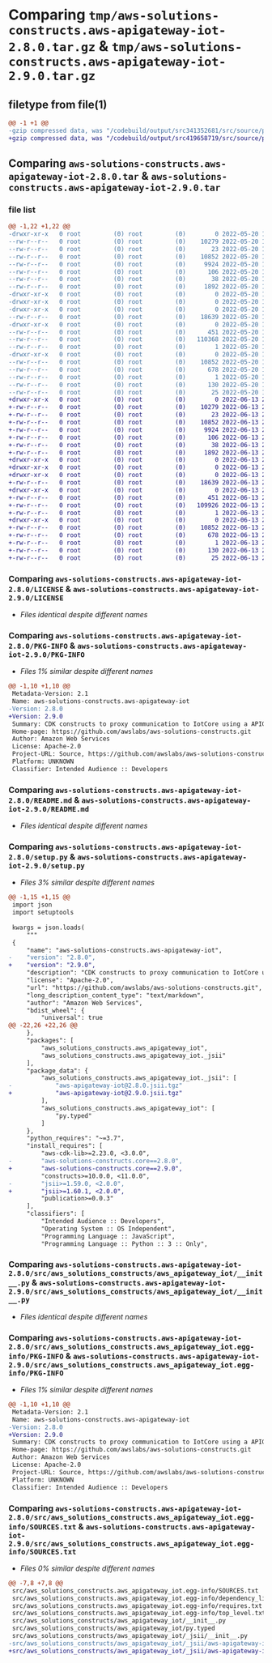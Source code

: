 # Comparing `tmp/aws-solutions-constructs.aws-apigateway-iot-2.8.0.tar.gz` & `tmp/aws-solutions-constructs.aws-apigateway-iot-2.9.0.tar.gz`

## filetype from file(1)

```diff
@@ -1 +1 @@
-gzip compressed data, was "/codebuild/output/src341352681/src/source/patterns/@aws-solutions-constructs/aws-apigateway-iot/dist/python/aws-solutions-const", last modified: Fri May 20 15:25:41 2022, max compression
+gzip compressed data, was "/codebuild/output/src419658719/src/source/patterns/@aws-solutions-constructs/aws-apigateway-iot/dist/python/aws-solutions-const", last modified: Mon Jun 13 20:50:04 2022, max compression
```

## Comparing `aws-solutions-constructs.aws-apigateway-iot-2.8.0.tar` & `aws-solutions-constructs.aws-apigateway-iot-2.9.0.tar`

### file list

```diff
@@ -1,22 +1,22 @@
-drwxr-xr-x   0 root         (0) root         (0)        0 2022-05-20 15:25:41.000000 aws-solutions-constructs.aws-apigateway-iot-2.8.0/
--rw-r--r--   0 root         (0) root         (0)    10279 2022-05-20 15:25:29.000000 aws-solutions-constructs.aws-apigateway-iot-2.8.0/LICENSE
--rw-r--r--   0 root         (0) root         (0)       23 2022-05-20 15:25:29.000000 aws-solutions-constructs.aws-apigateway-iot-2.8.0/MANIFEST.in
--rw-r--r--   0 root         (0) root         (0)    10852 2022-05-20 15:25:41.000000 aws-solutions-constructs.aws-apigateway-iot-2.8.0/PKG-INFO
--rw-r--r--   0 root         (0) root         (0)     9924 2022-05-20 15:25:29.000000 aws-solutions-constructs.aws-apigateway-iot-2.8.0/README.md
--rw-r--r--   0 root         (0) root         (0)      106 2022-05-20 15:25:29.000000 aws-solutions-constructs.aws-apigateway-iot-2.8.0/pyproject.toml
--rw-r--r--   0 root         (0) root         (0)       38 2022-05-20 15:25:41.000000 aws-solutions-constructs.aws-apigateway-iot-2.8.0/setup.cfg
--rw-r--r--   0 root         (0) root         (0)     1892 2022-05-20 15:25:29.000000 aws-solutions-constructs.aws-apigateway-iot-2.8.0/setup.py
-drwxr-xr-x   0 root         (0) root         (0)        0 2022-05-20 15:25:41.000000 aws-solutions-constructs.aws-apigateway-iot-2.8.0/src/
-drwxr-xr-x   0 root         (0) root         (0)        0 2022-05-20 15:25:41.000000 aws-solutions-constructs.aws-apigateway-iot-2.8.0/src/aws_solutions_constructs/
-drwxr-xr-x   0 root         (0) root         (0)        0 2022-05-20 15:25:41.000000 aws-solutions-constructs.aws-apigateway-iot-2.8.0/src/aws_solutions_constructs/aws_apigateway_iot/
--rw-r--r--   0 root         (0) root         (0)    18639 2022-05-20 15:25:29.000000 aws-solutions-constructs.aws-apigateway-iot-2.8.0/src/aws_solutions_constructs/aws_apigateway_iot/__init__.py
-drwxr-xr-x   0 root         (0) root         (0)        0 2022-05-20 15:25:41.000000 aws-solutions-constructs.aws-apigateway-iot-2.8.0/src/aws_solutions_constructs/aws_apigateway_iot/_jsii/
--rw-r--r--   0 root         (0) root         (0)      451 2022-05-20 15:25:29.000000 aws-solutions-constructs.aws-apigateway-iot-2.8.0/src/aws_solutions_constructs/aws_apigateway_iot/_jsii/__init__.py
--rw-r--r--   0 root         (0) root         (0)   110368 2022-05-20 15:25:29.000000 aws-solutions-constructs.aws-apigateway-iot-2.8.0/src/aws_solutions_constructs/aws_apigateway_iot/_jsii/aws-apigateway-iot@2.8.0.jsii.tgz
--rw-r--r--   0 root         (0) root         (0)        1 2022-05-20 15:25:29.000000 aws-solutions-constructs.aws-apigateway-iot-2.8.0/src/aws_solutions_constructs/aws_apigateway_iot/py.typed
-drwxr-xr-x   0 root         (0) root         (0)        0 2022-05-20 15:25:41.000000 aws-solutions-constructs.aws-apigateway-iot-2.8.0/src/aws_solutions_constructs.aws_apigateway_iot.egg-info/
--rw-r--r--   0 root         (0) root         (0)    10852 2022-05-20 15:25:40.000000 aws-solutions-constructs.aws-apigateway-iot-2.8.0/src/aws_solutions_constructs.aws_apigateway_iot.egg-info/PKG-INFO
--rw-r--r--   0 root         (0) root         (0)      678 2022-05-20 15:25:41.000000 aws-solutions-constructs.aws-apigateway-iot-2.8.0/src/aws_solutions_constructs.aws_apigateway_iot.egg-info/SOURCES.txt
--rw-r--r--   0 root         (0) root         (0)        1 2022-05-20 15:25:40.000000 aws-solutions-constructs.aws-apigateway-iot-2.8.0/src/aws_solutions_constructs.aws_apigateway_iot.egg-info/dependency_links.txt
--rw-r--r--   0 root         (0) root         (0)      130 2022-05-20 15:25:40.000000 aws-solutions-constructs.aws-apigateway-iot-2.8.0/src/aws_solutions_constructs.aws_apigateway_iot.egg-info/requires.txt
--rw-r--r--   0 root         (0) root         (0)       25 2022-05-20 15:25:40.000000 aws-solutions-constructs.aws-apigateway-iot-2.8.0/src/aws_solutions_constructs.aws_apigateway_iot.egg-info/top_level.txt
+drwxr-xr-x   0 root         (0) root         (0)        0 2022-06-13 20:50:04.000000 aws-solutions-constructs.aws-apigateway-iot-2.9.0/
+-rw-r--r--   0 root         (0) root         (0)    10279 2022-06-13 20:49:53.000000 aws-solutions-constructs.aws-apigateway-iot-2.9.0/LICENSE
+-rw-r--r--   0 root         (0) root         (0)       23 2022-06-13 20:49:53.000000 aws-solutions-constructs.aws-apigateway-iot-2.9.0/MANIFEST.in
+-rw-r--r--   0 root         (0) root         (0)    10852 2022-06-13 20:50:04.000000 aws-solutions-constructs.aws-apigateway-iot-2.9.0/PKG-INFO
+-rw-r--r--   0 root         (0) root         (0)     9924 2022-06-13 20:49:53.000000 aws-solutions-constructs.aws-apigateway-iot-2.9.0/README.md
+-rw-r--r--   0 root         (0) root         (0)      106 2022-06-13 20:49:53.000000 aws-solutions-constructs.aws-apigateway-iot-2.9.0/pyproject.toml
+-rw-r--r--   0 root         (0) root         (0)       38 2022-06-13 20:50:04.000000 aws-solutions-constructs.aws-apigateway-iot-2.9.0/setup.cfg
+-rw-r--r--   0 root         (0) root         (0)     1892 2022-06-13 20:49:53.000000 aws-solutions-constructs.aws-apigateway-iot-2.9.0/setup.py
+drwxr-xr-x   0 root         (0) root         (0)        0 2022-06-13 20:50:04.000000 aws-solutions-constructs.aws-apigateway-iot-2.9.0/src/
+drwxr-xr-x   0 root         (0) root         (0)        0 2022-06-13 20:50:04.000000 aws-solutions-constructs.aws-apigateway-iot-2.9.0/src/aws_solutions_constructs/
+drwxr-xr-x   0 root         (0) root         (0)        0 2022-06-13 20:50:04.000000 aws-solutions-constructs.aws-apigateway-iot-2.9.0/src/aws_solutions_constructs/aws_apigateway_iot/
+-rw-r--r--   0 root         (0) root         (0)    18639 2022-06-13 20:49:53.000000 aws-solutions-constructs.aws-apigateway-iot-2.9.0/src/aws_solutions_constructs/aws_apigateway_iot/__init__.py
+drwxr-xr-x   0 root         (0) root         (0)        0 2022-06-13 20:50:04.000000 aws-solutions-constructs.aws-apigateway-iot-2.9.0/src/aws_solutions_constructs/aws_apigateway_iot/_jsii/
+-rw-r--r--   0 root         (0) root         (0)      451 2022-06-13 20:49:53.000000 aws-solutions-constructs.aws-apigateway-iot-2.9.0/src/aws_solutions_constructs/aws_apigateway_iot/_jsii/__init__.py
+-rw-r--r--   0 root         (0) root         (0)   109926 2022-06-13 20:49:53.000000 aws-solutions-constructs.aws-apigateway-iot-2.9.0/src/aws_solutions_constructs/aws_apigateway_iot/_jsii/aws-apigateway-iot@2.9.0.jsii.tgz
+-rw-r--r--   0 root         (0) root         (0)        1 2022-06-13 20:49:53.000000 aws-solutions-constructs.aws-apigateway-iot-2.9.0/src/aws_solutions_constructs/aws_apigateway_iot/py.typed
+drwxr-xr-x   0 root         (0) root         (0)        0 2022-06-13 20:50:04.000000 aws-solutions-constructs.aws-apigateway-iot-2.9.0/src/aws_solutions_constructs.aws_apigateway_iot.egg-info/
+-rw-r--r--   0 root         (0) root         (0)    10852 2022-06-13 20:50:04.000000 aws-solutions-constructs.aws-apigateway-iot-2.9.0/src/aws_solutions_constructs.aws_apigateway_iot.egg-info/PKG-INFO
+-rw-r--r--   0 root         (0) root         (0)      678 2022-06-13 20:50:04.000000 aws-solutions-constructs.aws-apigateway-iot-2.9.0/src/aws_solutions_constructs.aws_apigateway_iot.egg-info/SOURCES.txt
+-rw-r--r--   0 root         (0) root         (0)        1 2022-06-13 20:50:04.000000 aws-solutions-constructs.aws-apigateway-iot-2.9.0/src/aws_solutions_constructs.aws_apigateway_iot.egg-info/dependency_links.txt
+-rw-r--r--   0 root         (0) root         (0)      130 2022-06-13 20:50:04.000000 aws-solutions-constructs.aws-apigateway-iot-2.9.0/src/aws_solutions_constructs.aws_apigateway_iot.egg-info/requires.txt
+-rw-r--r--   0 root         (0) root         (0)       25 2022-06-13 20:50:04.000000 aws-solutions-constructs.aws-apigateway-iot-2.9.0/src/aws_solutions_constructs.aws_apigateway_iot.egg-info/top_level.txt
```

### Comparing `aws-solutions-constructs.aws-apigateway-iot-2.8.0/LICENSE` & `aws-solutions-constructs.aws-apigateway-iot-2.9.0/LICENSE`

 * *Files identical despite different names*

### Comparing `aws-solutions-constructs.aws-apigateway-iot-2.8.0/PKG-INFO` & `aws-solutions-constructs.aws-apigateway-iot-2.9.0/PKG-INFO`

 * *Files 1% similar despite different names*

```diff
@@ -1,10 +1,10 @@
 Metadata-Version: 2.1
 Name: aws-solutions-constructs.aws-apigateway-iot
-Version: 2.8.0
+Version: 2.9.0
 Summary: CDK constructs to proxy communication to IotCore using a APIGateway(REST).
 Home-page: https://github.com/awslabs/aws-solutions-constructs.git
 Author: Amazon Web Services
 License: Apache-2.0
 Project-URL: Source, https://github.com/awslabs/aws-solutions-constructs.git
 Platform: UNKNOWN
 Classifier: Intended Audience :: Developers
```

### Comparing `aws-solutions-constructs.aws-apigateway-iot-2.8.0/README.md` & `aws-solutions-constructs.aws-apigateway-iot-2.9.0/README.md`

 * *Files identical despite different names*

### Comparing `aws-solutions-constructs.aws-apigateway-iot-2.8.0/setup.py` & `aws-solutions-constructs.aws-apigateway-iot-2.9.0/setup.py`

 * *Files 3% similar despite different names*

```diff
@@ -1,15 +1,15 @@
 import json
 import setuptools
 
 kwargs = json.loads(
     """
 {
     "name": "aws-solutions-constructs.aws-apigateway-iot",
-    "version": "2.8.0",
+    "version": "2.9.0",
     "description": "CDK constructs to proxy communication to IotCore using a APIGateway(REST).",
     "license": "Apache-2.0",
     "url": "https://github.com/awslabs/aws-solutions-constructs.git",
     "long_description_content_type": "text/markdown",
     "author": "Amazon Web Services",
     "bdist_wheel": {
         "universal": true
@@ -22,26 +22,26 @@
     },
     "packages": [
         "aws_solutions_constructs.aws_apigateway_iot",
         "aws_solutions_constructs.aws_apigateway_iot._jsii"
     ],
     "package_data": {
         "aws_solutions_constructs.aws_apigateway_iot._jsii": [
-            "aws-apigateway-iot@2.8.0.jsii.tgz"
+            "aws-apigateway-iot@2.9.0.jsii.tgz"
         ],
         "aws_solutions_constructs.aws_apigateway_iot": [
             "py.typed"
         ]
     },
     "python_requires": "~=3.7",
     "install_requires": [
         "aws-cdk-lib>=2.23.0, <3.0.0",
-        "aws-solutions-constructs.core==2.8.0",
+        "aws-solutions-constructs.core==2.9.0",
         "constructs>=10.0.0, <11.0.0",
-        "jsii>=1.59.0, <2.0.0",
+        "jsii>=1.60.1, <2.0.0",
         "publication>=0.0.3"
     ],
     "classifiers": [
         "Intended Audience :: Developers",
         "Operating System :: OS Independent",
         "Programming Language :: JavaScript",
         "Programming Language :: Python :: 3 :: Only",
```

### Comparing `aws-solutions-constructs.aws-apigateway-iot-2.8.0/src/aws_solutions_constructs/aws_apigateway_iot/__init__.py` & `aws-solutions-constructs.aws-apigateway-iot-2.9.0/src/aws_solutions_constructs/aws_apigateway_iot/__init__.py`

 * *Files identical despite different names*

### Comparing `aws-solutions-constructs.aws-apigateway-iot-2.8.0/src/aws_solutions_constructs.aws_apigateway_iot.egg-info/PKG-INFO` & `aws-solutions-constructs.aws-apigateway-iot-2.9.0/src/aws_solutions_constructs.aws_apigateway_iot.egg-info/PKG-INFO`

 * *Files 1% similar despite different names*

```diff
@@ -1,10 +1,10 @@
 Metadata-Version: 2.1
 Name: aws-solutions-constructs.aws-apigateway-iot
-Version: 2.8.0
+Version: 2.9.0
 Summary: CDK constructs to proxy communication to IotCore using a APIGateway(REST).
 Home-page: https://github.com/awslabs/aws-solutions-constructs.git
 Author: Amazon Web Services
 License: Apache-2.0
 Project-URL: Source, https://github.com/awslabs/aws-solutions-constructs.git
 Platform: UNKNOWN
 Classifier: Intended Audience :: Developers
```

### Comparing `aws-solutions-constructs.aws-apigateway-iot-2.8.0/src/aws_solutions_constructs.aws_apigateway_iot.egg-info/SOURCES.txt` & `aws-solutions-constructs.aws-apigateway-iot-2.9.0/src/aws_solutions_constructs.aws_apigateway_iot.egg-info/SOURCES.txt`

 * *Files 0% similar despite different names*

```diff
@@ -7,8 +7,8 @@
 src/aws_solutions_constructs.aws_apigateway_iot.egg-info/SOURCES.txt
 src/aws_solutions_constructs.aws_apigateway_iot.egg-info/dependency_links.txt
 src/aws_solutions_constructs.aws_apigateway_iot.egg-info/requires.txt
 src/aws_solutions_constructs.aws_apigateway_iot.egg-info/top_level.txt
 src/aws_solutions_constructs/aws_apigateway_iot/__init__.py
 src/aws_solutions_constructs/aws_apigateway_iot/py.typed
 src/aws_solutions_constructs/aws_apigateway_iot/_jsii/__init__.py
-src/aws_solutions_constructs/aws_apigateway_iot/_jsii/aws-apigateway-iot@2.8.0.jsii.tgz
+src/aws_solutions_constructs/aws_apigateway_iot/_jsii/aws-apigateway-iot@2.9.0.jsii.tgz
```

